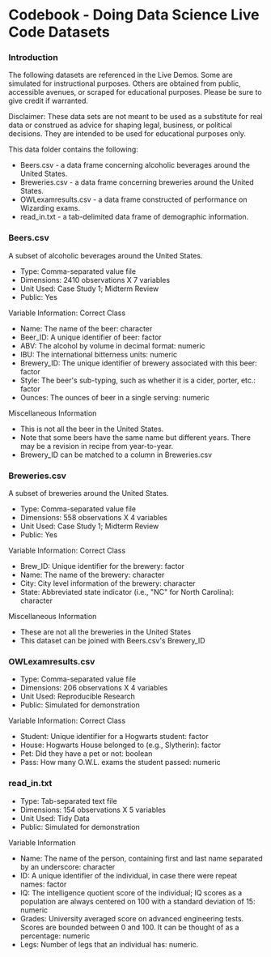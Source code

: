 # Codebook - Doing Data Science Live Code Datasets

### Introduction

The following datasets are referenced in the Live Demos.  Some are simulated for instructional purposes.  Others are obtained from public, accessible avenues, or scraped for educational purposes.  Please be sure to give credit if warranted.

Disclaimer: These data sets are not meant to be used as a substitute for real data or construed as advice for shaping legal, business, or political decisions.  They are intended to be used for educational purposes only.

This data folder contains the following:

* Beers.csv - a data frame concerning alcoholic beverages around the United States.
* Breweries.csv - a data frame concerning breweries around the United States.
* OWLexamresults.csv - a data frame constructed of performance on Wizarding exams.
* read_in.txt - a tab-delimited data frame of demographic information.

### Beers.csv

A subset of alcoholic beverages around the United States.

* Type: Comma-separated value file
* Dimensions: 2410 observations X 7 variables
* Unit Used: Case Study 1; Midterm Review
* Public: Yes

Variable Information: Correct Class

* Name: The name of the beer: character
* Beer_ID: A unique identifier of beer: factor
* ABV: The alcohol by volume in decimal format: numeric
* IBU: The international bitterness units: numeric
* Brewery_ID: The unique identifier of brewery associated with this beer: factor
* Style: The beer's sub-typing, such as whether it is a cider, porter, etc.: factor
* Ounces: The ounces of beer in a single serving: numeric

Miscellaneous Information

* This is not all the beer in the United States.
* Note that some beers have the same name but different years.  There may be a revision in recipe from year-to-year.
* Brewery_ID can be matched to a column in Breweries.csv

### Breweries.csv

A subset of breweries around the United States.

* Type: Comma-separated value file
* Dimensions: 558 observations X 4 variables
* Unit Used: Case Study 1; Midterm Review
* Public: Yes

Variable Information: Correct Class

* Brew_ID: Unique identifier for the brewery: factor
* Name: The name of the brewery: character
* City: City level information of the brewery: character
* State: Abbreviated state indicator (i.e., "NC" for North Carolina): character

Miscellaneous Information

* These are not all the breweries in the United States
* This dataset can be joined with Beers.csv's Brewery_ID

### OWLexamresults.csv

* Type: Comma-separated value file
* Dimensions: 206 observations X 4 variables
* Unit Used: Reproducible Research
* Public: Simulated for demonstration

Variable Information: Correct Class

* Student: Unique identifier for a Hogwarts student: factor
* House: Hogwarts House belonged to (e.g., Slytherin): factor
* Pet: Did they have a pet or not: boolean
* Pass: How many O.W.L. exams the student passed: numeric

### read_in.txt

* Type: Tab-separated text file
* Dimensions: 154 observations X 5 variables
* Unit Used: Tidy Data
* Public: Simulated for demonstration

Variable Information

* Name: The name of the person, containing first and last name separated by an underscore: character
* ID: A unique identifier of the individual, in case there were repeat names: factor
* IQ: The intelligence quotient score of the individual; IQ scores as a population are always centered on 100 with a standard deviation of 15: numeric
* Grades: University averaged score on advanced engineering tests.  Scores are bounded between 0 and 100.  It can be thought of as a percentage: numeric
* Legs: Number of legs that an individual has: numeric.
